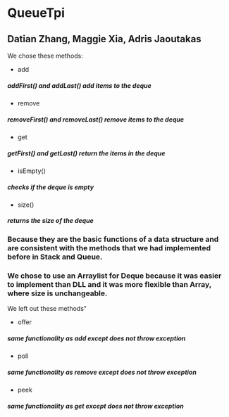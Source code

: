 # QueueTpi
## Datian Zhang, Maggie Xia, Adris Jaoutakas

We chose these methods:
+ add
##### addFirst() and addLast() add items to the deque
+ remove
##### removeFirst() and removeLast() remove items to the deque
+ get
##### getFirst() and getLast() return the items in the deque
+ isEmpty()
##### checks if the deque is empty
+ size()
##### returns the size of the deque

### Because they are the basic functions of a data structure and are consistent with the methods that we had implemented before in Stack and Queue.

### We chose to use an Arraylist for Deque because it was easier to implement than DLL and it was more flexible than Array, where size is unchangeable.

We left out these methods"
+ offer
##### same functionality as add except does not throw exception
+ poll
##### same functionality as remove except does not throw exception
+ peek
##### same functionality as get except does not throw exception